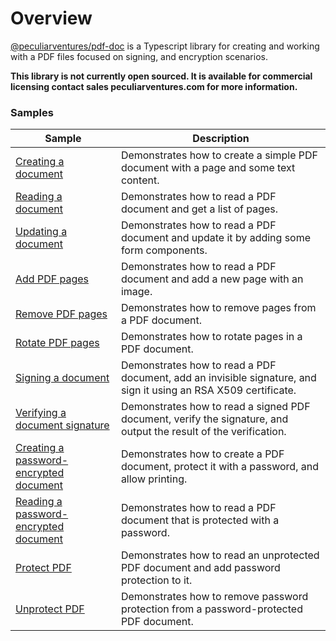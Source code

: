 # Overview

[@peculiarventures/pdf-doc](https://github.com/PeculiarVentures/pdf/pkgs/npm/pdf-doc) is a Typescript library for creating and working with a PDF files focused on signing, and encryption scenarios.

**This library is not currently open sourced. It is available for commercial licensing contact sales peculiarventures.com for more information.**

### Samples

| Sample             |	Description                              |
|--------------------|-------------------------------------------|
| [Creating a document](create.ts) | Demonstrates how to create a simple PDF document with a page and some text content. |
| [Reading a document](read.ts) | Demonstrates how to read a PDF document and get a list of pages. |
| [Updating a document](update.ts) | Demonstrates how to read a PDF document and update it by adding some form components. |
| [Add PDF pages](page_add.ts) | Demonstrates how to read a PDF document and add a new page with an image. |
| [Remove PDF pages](page_remove.ts) | Demonstrates how to remove pages from a PDF document. |
| [Rotate PDF pages](page_rotate.ts) | Demonstrates how to rotate pages in a PDF document. |
| [Signing a document](sign.ts) | Demonstrates how to read a PDF document, add an invisible signature, and sign it using an RSA X509 certificate. |
| [Verifying a document signature](verify.ts) | Demonstrates how to read a signed PDF document, verify the signature, and output the result of the verification. |
| [Creating a password-encrypted document](create_password.ts) | Demonstrates how to create a PDF document, protect it with a password, and allow printing. |
| [Reading a password-encrypted document](read_password.ts) | Demonstrates how to read a PDF document that is protected with a password. |
| [Protect PDF](add_password.ts) | Demonstrates how to read an unprotected PDF document and add password protection to it. |
| [Unprotect PDF](remove_password.ts) | Demonstrates how to remove password protection from a password-protected PDF document. |
<!-- 
| [Creating a certificate encrypted document](create_cert.ts) |  |
| [Reading a certificate encrypted document](read_cert.ts) |  |
| [Splitting a document](split.ts) |  |
| [Merging a document](merge.ts) |  |
| [Enumerating form field value](form_enum.ts) |  |
| [Setting form field values](form_update.ts) |  |
| [Add watermark](watermark.ts) |  | 
-->
